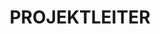 ---
name: don alexander
title: PROJEKTLEITER
quote: 'Wir waren an einigen der größten Projekte in den USA beteiligt. Die Zusammenarbeit mit den Besten der Branche, dazu gehört auch unser eigenes Merritt-Team, sorgt für höchste berufliche Zufriedenheit.'
details: >-
  Don Alexander widmet sich bereits seit neun Jahren jeden Tag voller
  Leidenschaft für Design und Architektur seiner Tätigkeit bei Merritt. Zuvor
  leitete Don Alexander als Geschäftsführer Falls Lumber and Millwork, ein
  Unternehmen für den Innenausbau mit Holz im Luxussegment. Dank seiner
  handwerklichen wie geschäftlichen Expertise im Bereich hochwertigen
  Holzbearbeitung ist er idealer Ansprechpartner für Kunden und Mitarbeiter von
  Merritt.



  Don Alexander leitet ein herausragendes Team aus Projektmanagern,
  Projektingenieuren, Außendienstmitarbeitern und anderen Projektmitarbeitern. Er
  erarbeitet mit seinem Team einen umfassende Projektpläne sowie Lösungen für
  Kunden von Merritt, darunter anspruchvollste Generalunternehmer, Architekten,
  Designer und Immobilienbesitzer auf der ganzen Welt.



  Don Alexander sitzt im Beirat der Interior School of Design der University of
  Akron und leitet dort als Gastdozent auch Kurse zum Design- und
  Projektmanagement.
image: /uploads/staff-5.jpg
display_number: 4
_comments:
  image: file should be ~600px wide
lang: de
---